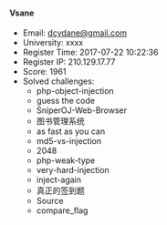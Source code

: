 #### Vsane  

* Email: dcydane@gmail.com  
* University: xxxx  
* Register Time: 2017-07-22 10:22:36  
* Register IP: 210.129.17.77  
* Score: 1961  
* Solved challenges: 
  * php-object-injection  
  * guess the code  
  * SniperOJ-Web-Browser  
  * 图书管理系统  
  * as fast as you can  
  * md5-vs-injection  
  * 2048  
  * php-weak-type  
  * very-hard-injection  
  * inject-again  
  * 真正的签到题  
  * Source  
  * compare_flag  
